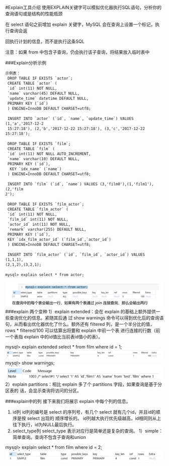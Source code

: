 #Explain工具介绍
使用EXPLAIN关键字可以模拟优化器执行SQL语句，分析你的查询语句或是结构的性能瓶颈

在 select 语句之前增加 explain 关键字，MySQL 会在查询上设置一个标记，执行查询会返

回执行计划的信息，而不是执行这条SQL

注意：如果 from 中包含子查询，仍会执行该子查询，将结果放入临时表中

###Explain分析示例
````mysql
示例表：
 DROP TABLE IF EXISTS `actor`;
 CREATE TABLE `actor` (
 `id` int(11) NOT NULL,
 `name` varchar(45) DEFAULT NULL,
 `update_time` datetime DEFAULT NULL,
 PRIMARY KEY (`id`)
 ) ENGINE=InnoDB DEFAULT CHARSET=utf8;

 INSERT INTO `actor` (`id`, `name`, `update_time`) VALUES (1,'a','2017‐12‐2
 15:27:18'), (2,'b','2017‐12‐22 15:27:18'), (3,'c','2017‐12‐22 15:27:18');

 DROP TABLE IF EXISTS `film`;
 CREATE TABLE `film` (
 `id` int(11) NOT NULL AUTO_INCREMENT,
 `name` varchar(10) DEFAULT NULL,
 PRIMARY KEY (`id`),
  KEY `idx_name` (`name`)
 ) ENGINE=InnoDB DEFAULT CHARSET=utf8;

 INSERT INTO `film` (`id`, `name`) VALUES (3,'film0'),(1,'film1'),(2,'film
2');

 DROP TABLE IF EXISTS `film_actor`;
 CREATE TABLE `film_actor` (
 `id` int(11) NOT NULL,
 `film_id` int(11) NOT NULL,
 `actor_id` int(11) NOT NULL,
 `remark` varchar(255) DEFAULT NULL,
 PRIMARY KEY (`id`),
 KEY `idx_film_actor_id` (`film_id`,`actor_id`)
 ) ENGINE=InnoDB DEFAULT CHARSET=utf8;

 INSERT INTO `film_actor` (`id`, `film_id`, `actor_id`) VALUES (1,1,1),
(2,1,2),(3,2,1);

mysql> explain select * from actor;
````
![](./images/explain-1.png)
###explain 两个变种
1）explain extended：会在 explain 的基础上额外提供一些查询优化的信息。紧随其后通
过 show warnings 命令可以得到优化后的查询语句，从而看出优化器优化了什么。额外还有
filtered 列，是一个半分比的值，rows * filtered/100 可以估算出将要和 explain 中前一个表
进行连接的行数（前一个表指 explain 中的id值比当前表id值小的表）。

mysql> explain extended select * from film where id = 1;
![](./images/explain-2.png)
mysql> show warnings;
![](./images/explain-3.png)
2）explain partitions：相比 explain 多了个 partitions 字段，如果查询是基于分区表的
话，会显示查询将访问的分区。

###explain中的列
接下来我们将展示 explain 中每个列的信息。
1. id列
id列的编号是 select 的序列号，有几个 select 就有几个id，并且id的顺序是按 select 出现的
顺序增长的。
id列越大执行优先级越高，id相同则从上往下执行，id为NULL最后执行。
2. select_type列
select_type 表示对应行是简单还是复杂的查询。
1）simple：简单查询。查询不包含子查询和union

mysql> explain select * from film where id = 2;
![](./images/explain-4.png)